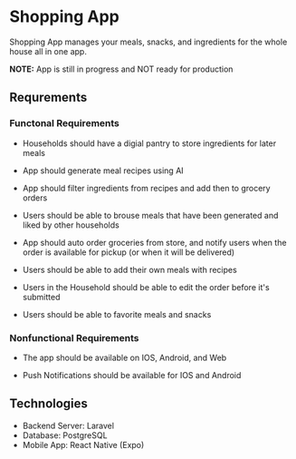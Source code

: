 # Shopping App

Shopping App manages your meals, snacks, and ingredients for the whole house all in one app.

**NOTE:** App is still in progress and NOT ready for production

## Requrements

### Functonal Requirements

- Households should have a digial pantry to store ingredients for later meals

- App should generate meal recipes using AI

- App should filter ingredients from recipes and add then to grocery orders

- Users should be able to brouse meals that have been generated and liked by other households

- App should auto order groceries from store, and notify users when the order is available for pickup (or when it will be delivered)

- Users should be able to add their own meals with recipes

- Users in the Household should be able to edit the order before it's submitted

- Users should be able to favorite meals and snacks

### Nonfunctional Requirements

- The app should be available on IOS, Android, and Web

- Push Notifications should be available for IOS and Android

## Technologies

- Backend Server: Laravel
- Database: PostgreSQL
- Mobile App: React Native (Expo)
